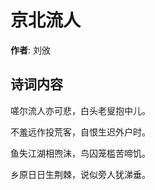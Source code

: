 # 京北流人

**作者**: 刘攽

## 诗词内容

嗟尔流人亦可悲，白头老叟抱中儿。

不羞远作投荒客，自恨生迟外户时。

鱼失江湖相喣沫，鸟囚笼槛苦啼饥。

乡原日日生荆棘，说似旁人犹涕垂。

